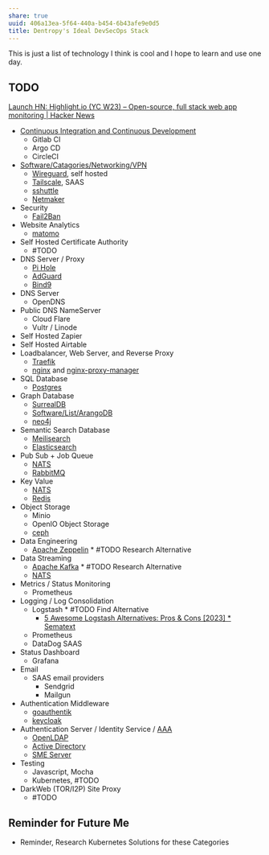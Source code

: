 ```yaml
---
share: true
uuid: 406a13ea-5f64-440a-b454-6b43afe9e0d5
title: Dentropy's Ideal DevSecOps Stack
---
```

This is just a list of technology I think is cool and I hope to learn and use one day.
## TODO

[Launch HN: Highlight.io (YC W23) – Open-source, full stack web app monitoring | Hacker News](https://news.ycombinator.com/item?id=36774611)


* [Continuous Integration and Continuous Development](/27deaefc-dcff-4ec5-b5de-e5d45216a0cb)
	* Gitlab CI
	* Argo CD
	* CircleCI
* [Software/Catagories/Networking/VPN](/undefined)
	* [Wireguard](/b04649d5-c9c1-4d05-bf04-15db21b3d393), self hosted
	* [Tailscale](/e5313453-5758-4531-85f4-6f8d2aa3dd13), SAAS
	* [sshuttle](/1875407f-4688-4c67-abc6-0fe751e9f34c)
	* [Netmaker](/f3ba6bff-ad26-4243-9950-9249d9426446)
* Security
	* [Fail2Ban](/22faf5e0-cb53-4912-a3e8-a3563b759e48)
* Website Analytics
	* [matomo](/9883dd6f-4a3a-44d9-a264-a3da1db7b5ef)
* Self Hosted Certificate Authority
	* #TODO
* DNS Server / Proxy
	* [Pi Hole](/9f0919a6-ad63-47d3-a602-e039fc36bf3c)
	* [AdGuard](/9b38e17e-4959-4c24-829a-8880e9c77017)
	* [Bind9](/ae8f6e7d-2e46-4308-b162-70c5e49bae9f)
* DNS Server
	* OpenDNS
* Public DNS NameServer
	* Cloud Flare
	* Vultr / Linode
* Self Hosted Zapier
* Self Hosted Airtable
* Loadbalancer, Web Server, and Reverse Proxy
	* [Traefik](/3ef4b413-5629-48d7-802c-fb13ee5f5b24)
	* [nginx](/2c37e79d-9050-4762-8cc6-42f9060bd348) and [nginx-proxy-manager](/5c347a60-b0fd-4797-993a-c0a6f0943dc9)
* SQL Database
	* [Postgres](/5d70cd64-3134-4b62-8879-12f1f8bb4afe)
* Graph Database
	* [SurrealDB](/11721298-79ca-4457-a4dd-47059c35a940)
	* [Software/List/ArangoDB](/undefined)
	* [neo4j](/aedf2ab7-cdca-471a-805f-387263af6292)
* Semantic Search Database
	* [Meilisearch](/91735b8b-9efc-4e78-97ab-254ee418a01e)
	* [Elasticsearch](/c694e2b4-07dc-46ab-9cc0-e918eb21246e)
* Pub Sub + Job Queue
	* [NATS](/6ecbaee4-8c95-44e7-a242-9a084d89074e)
	* [RabbitMQ](/f99d6492-cee5-41b3-b41f-b18a09c92b29)
* Key Value
	* [NATS](/6ecbaee4-8c95-44e7-a242-9a084d89074e)
	* [Redis](/6aac98d8-87a2-4af7-a983-40c7d24d843e)
* Object Storage
	* Minio
	* OpenIO Object Storage
	* [ceph](/a85c2a12-44ee-4015-b459-28e56b3e5c45)
* Data Engineering
	* [Apache Zeppelin](/eb6b4250-a475-4256-a6ec-b607c582c9da) * #TODO Research Alternative
* Data Streaming
	* [Apache Kafka](/c032359e-1f56-44dc-87f9-7bfabac04e17) * #TODO Research Alternative
	* [NATS](/6ecbaee4-8c95-44e7-a242-9a084d89074e)
* Metrics / Status Monitoring
	* Prometheus
* Logging / Log Consolidation
	* Logstash * #TODO Find Alternative
		* [5 Awesome Logstash Alternatives: Pros & Cons [2023] * Sematext](https://sematext.com/blog/logstash*alternatives/)
	* Prometheus
	* DataDog SAAS
* Status Dashboard
	* Grafana
* Email
	* SAAS email providers
		* Sendgrid
		* Mailgun
* Authentication Middleware
	* [goauthentik](/d104a659-7720-4cd7-a633-c375b65fe416)
	* [keycloak](/147f06cb-f6ca-4346-9099-cd804486147d)
* Authentication Server / Identity Service / [AAA](/f695942a-96ad-4a1f-9f10-cced4ae7bf97)
	* [OpenLDAP](/c86697b4-258d-4e5c-8076-bd1d94e8fc54)
	* [Active Directory](/7635da98-e692-4241-8464-0d50152edb2c)
	* [SME Server](https://wiki.koozali.org/Main_Page)
* Testing
	* Javascript, Mocha
	* Kubernetes, #TODO
* DarkWeb (TOR/I2P) Site Proxy
	* #TODO

## Reminder for Future Me

* Reminder, Research Kubernetes Solutions for these Categories